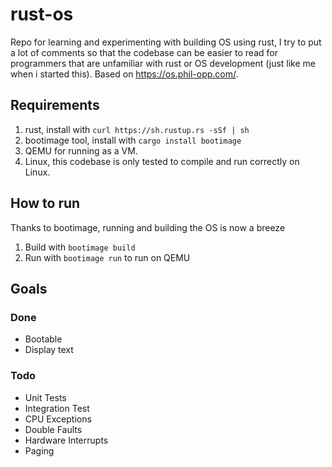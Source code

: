 # rust-os

Repo for learning and experimenting with building
OS using rust, I try to put a lot of comments so that the codebase
can be easier to read for programmers that are unfamiliar with rust 
or OS development (just like me when i started this). Based on https://os.phil-opp.com/.

## Requirements
1. rust, install with `curl https://sh.rustup.rs -sSf | sh`
2. bootimage tool, install with `cargo install bootimage`
3. QEMU for running as a VM.
4. Linux, this codebase is only tested to compile and run correctly on Linux.

## How to run
Thanks to bootimage, running and building the OS is now a breeze
1. Build with `bootimage build`
2. Run with `bootimage run` to run on QEMU

## Goals

### Done
- Bootable
- Display text

### Todo
- Unit Tests
- Integration Test
- CPU Exceptions
- Double Faults
- Hardware Interrupts
- Paging

